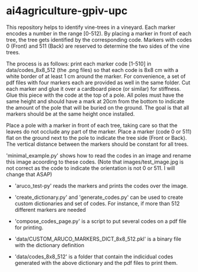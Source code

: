 # ai4agriculture-gpiv-upc


This repository helps to identify vine-trees in a vineyard. Each marker encodes a number in the range  [0-512). By placing 
a marker in front of each tree, the tree gets identified by the corresponding code. Markers with codes 0 (Front) and 511 (Back) 
are reserved to determine the two sides of the vine trees.

The process is as follows: print each marker code [1-510] in data/codes_8x8_512 (the .png files) so that each code is 8x8 cm 
with a white border of at least 1 cm around the marker. For convenience, a set of pdf files with four markers each 
are provided as well in the same folder. Cut each marker and glue it over a cardboard piece (or similar) for stiffness. 
Glue this piece with the code at the top of a pole. All poles must have the same height and should have a mark at 20cm 
from the bottom to indicate the amount of the pole that will be buried on the ground. The goal is that all markers should be 
at the same height once installed. 

Place a pole with a marker in front of each tree, taking care so that the leaves do not occlude any part of the marker. 
Place a marker (code 0 or 511) flat on the ground next to the pole to indicate the tree side (Front or Back). The vertical
distance between the markers should be constant for all trees.

'minimal_example.py' shows how to read the codes in an image and rename this image acoording to these codes.
(Note that images/test_image.jpg is not correct as the code to indicate the orientation is not 0 or 511. I will change that ASAP)


- 'aruco_test-py' reads the markers and prints the codes over the image.
- 'create_dictionary.py' and 'generate_codes.py' can be used to create custom dictionaries and set of codes. For instance, if more than 
512 different markers are needed
- 'compose_codes_page.py' is a script to put several codes on a pdf file for printing.

- 'data/CUSTOM_ARUCO_MARKERS_DICT_8x8_512.pkl' is a binary file with the dictionary definition
- 'data/codes_8x8_512' is a folder that contain the indicidual codes generated with the above dictionary and the pdf files to print them.

